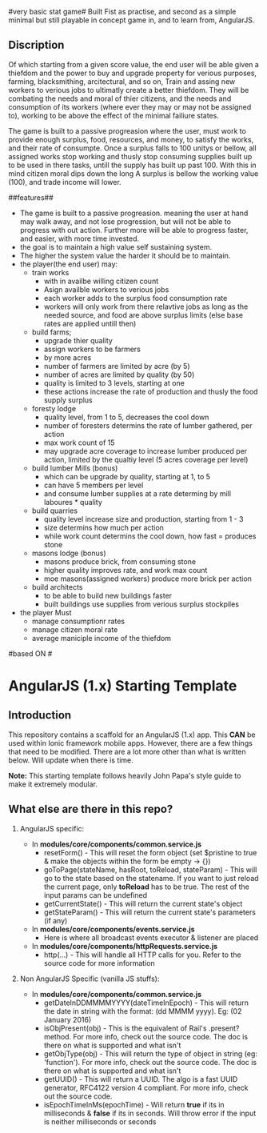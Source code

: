 #very basic stat game#
Built Fist as practise, and second as a simple minimal but still playable in concept game in, and to learn from, AngularJS.

## Discription ##
Of which starting from a given score value, the end user will be able given a thiefdom and the power to buy and upgrade property for verious purposes, farming, blacksmithing, arcitectural, and so on, Train and assing new workers to verious jobs to ultimatly create a better thiefdom. They will be combating the needs and moral of thier citizens, and the needs and consumption of its workers (where ever they may or may not be assigned to), working to be above the effect of the minimal failiure states. 

The game is built to a passive progreasion where the user, must work to provide enough surplus, food, resources, and money, to satisfy the works, and their rate of consumpte. Once a surplus falls to 100 unitys or bellow, all assigned works stop working and thusly stop consuming supplies built up to be used in there tasks, untill the supply has built up past 100. With this in mind citizen moral dips down the long A surplus is bellow the working value (100), and trade income will lower.

##features##
- The game is built to a passive progreasion. meaning the user at hand may walk away, and not lose progression, but will not be able to progress with out action. Further more will be able to progress faster, and easier, with more time invested.
- the goal is to maintain a high value self sustaining system. 
- The higher the system value the harder it should be to maintain.
- the player(the end user) may:
	- train works
		- with in availbe willing citizen count
		- Asign availble workers to verious jobs
		- each worker adds to the surplus food consumption rate
		- workers will only work from there relavtive jobs as long as the needed source, and food are above surplus limits (else base rates are applied untill then)
	- build farms;
		- upgrade thier quality
		- assign workers to be farmers
		- by more acres
		- number of farmers are limited by acre (by 5)
		- number of acres are limited by quality (by 50)
		- quality is limited to 3 levels, starting at one
		- these actions increase the rate of production and thusly the food supply surplus
	- foresty lodge 
		- quality level, from 1 to 5, decreases the cool down
		- number of foresters determins the rate of lumber gathered, per action
		- max work count of 15
		- may upgrade acre coverage to increase lumber produced per action, limited by the qualtiy level (5 acres coverage per level)
	- build lumber Mills (bonus)
		- which can be upgrade by quality, starting at 1, to 5
		- can have 5 members per level
		- and consume lumber supplies at a rate determing by mill laboures * quality
	- build quarries 
		- quality level increase size and production, starting from 1 - 3
		- size determins how much per action
		- while work count determins the cool down, how fast
		= produces stone
	- masons lodge (bonus)
		- masons produce brick, from consuming stone
		- higher quality improves rate, and work max count
		- moe masons(assigned workers) produce more brick per action
	- build architects
		- to be able to build new buildings faster
		- built buildings use supplies from verious surplus stockpiles
- the player Must
	- manage consumptionr rates
	- manage citizen moral rate
	- average maniciple income of the thiefdom


#based ON #
# AngularJS (1.x) Starting Template #

## Introduction ##

This repository contains a scaffold for an AngularJS (1.x) app. This **CAN** be used within Ionic framework mobile apps. However, there are a few things that need to be modified. There are a lot more other than what is written below. Will update when there is time.

**Note:** This starting template follows heavily John Papa's style guide to make it extremely modular.

## What else are there in this repo? ##

1. AngularJS specific:
    
    - In **modules/core/components/common.service.js**
        - resetForm() - This will reset the form object (set $pristine to true & make the objects within the form be empty -> {})
        - goToPage(stateName, hasRoot, toReload, stateParam) - This will go to the state based on the statename. If you want to just reload the current page, only **toReload** has to be true. The rest of the input params can be undefined
        - getCurrentState() - This will return the current state's object
        - getStateParam() - This will return the current state's parameters (if any)
    - In **modules/core/components/events.service.js**
        - Here is where all broadcast events executor & listener are placed
    - In **modules/core/components/httpRequests.service.js**
        - http(...) - This will handle all HTTP calls for you. Refer to the source code for more information
2. Non AngularJS Specific (vanilla JS stuffs):
    
    - In **modules/core/components/common.service.js**
        - getDateInDDMMMMYYYY(dateTimeInEpoch) - This will return the date in string with the format: (dd MMMM yyyy). Eg: (02 January 2016)
        - isObjPresent(obj) - This is the equivalent of Rail's .present? method. For more info, check out the source code. The doc is there on what is supported and what isn't
        - getObjType(obj) - This will return the type of object in string (eg: 'function'). For more info, check out the source code. The doc is there on what is supported and what isn't
        - getUUID() - This will return a UUID. The algo is a fast UUID generator, RFC4122 version 4 compliant. For more info, check out the source code.
        - isEpochTimeInMs(epochTime) - Will return **true** if its in milliseconds & **false** if its in seconds. Will throw error if the input is neither milliseconds or seconds